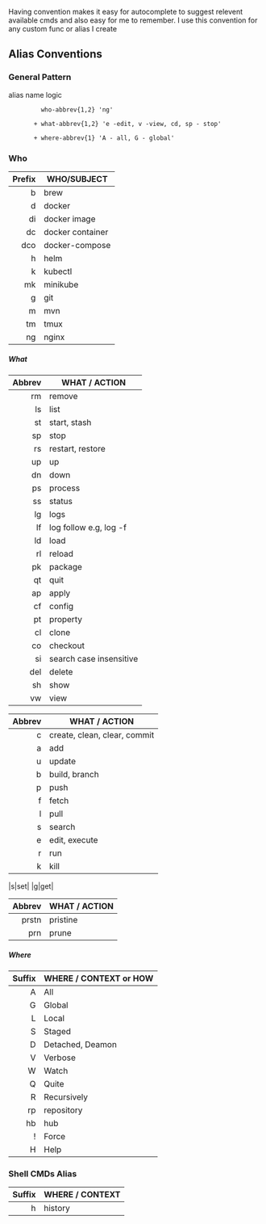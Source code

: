 Having convention makes it easy for autocomplete to suggest relevent available cmds and also easy for me to remember. I use this convention for any custom func or alias I create

## Alias Conventions

### General Pattern

alias name logic
```
         who-abbrev{1,2} 'ng'

       + what-abbrev{1,2} 'e -edit, v -view, cd, sp - stop'

       + where-abbrev{1} 'A - all, G - global'
```

### Who

|Prefix|WHO/SUBJECT|
|----:|---|
|b|brew|
|d|docker|
|di|docker image|
|dc|docker container|
|dco|docker-compose|
|h|helm|
|k|kubectl|
|mk|minikube|
|g|git|
|m|mvn|
|tm|tmux|
|ng|nginx|

##### What 

|Abbrev|WHAT / ACTION|
|----:|---|
|rm|remove|
|ls|list|
|st|start, stash|
|sp|stop|
|rs|restart, restore|
|up|up|
|dn|down|
|ps|process|
|ss|status|
|lg|logs|
|lf|log follow e.g, log -f |
|ld|load|
|rl|reload|
|pk|package|
|qt|quit|
|ap|apply|
|cf|config|
|pt|property|
|cl|clone|
|co|checkout|
|si|search case insensitive|
|del|delete|
|sh|show|
|vw|view|

|Abbrev|WHAT / ACTION|
|----:|---|
|c|create, clean, clear, commit|
|a|add|
|u|update|
|b|build, branch|
|p|push|
|f|fetch|
|l|pull|
|s|search|
|e|edit, execute|
|r|run|
|k|kill|

|s|set|
|g|get|


|Abbrev|WHAT / ACTION|
|----:|---|
|prstn|pristine|
|prn|prune|

##### Where

|Suffix|WHERE / CONTEXT or HOW|
|----:|---|
|A|All|
|G|Global|
|L|Local|
|S|Staged|
|D|Detached, Deamon|
|V|Verbose|
|W|Watch|
|Q|Quite|
|R|Recursively|
|rp|repository|
|hb|hub|
|!|Force|
|H|Help|



### Shell CMDs Alias

|Suffix|WHERE / CONTEXT|
|----:|---|
|h|history|


